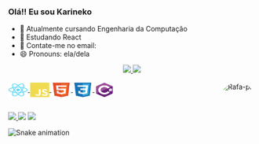 ### Olá!! Eu sou Karineko


- 📜 Atualmente cursando Engenharia da Computação
- 🌱 Estudando React
- 💬 Contate-me no email: 
- 😄 Pronouns: ela/dela

<div align="center">
  <a href="https://github.com/karineko">
  <img height="180em" src="https://github-readme-stats.vercel.app/api?username=karineko&show_icons=true&theme=dracula&include_all_commits=true&count_private=true"/>
  <img height="180em" src="https://github-readme-stats.vercel.app/api/top-langs/?username=karineko&layout=compact&langs_count=7&theme=dracula"/>
</div>
<div style="display: inline_block"><br>
  <img align="center" alt="Karineko-React" height="30" width="40" src="https://raw.githubusercontent.com/devicons/devicon/master/icons/react/react-original.svg">
  <img align="center" alt="Karineko-Js" height="30" width="40" src="https://raw.githubusercontent.com/devicons/devicon/master/icons/javascript/javascript-plain.svg">
  <img align="center" alt="Karineko-HTML" height="30" width="40" src="https://raw.githubusercontent.com/devicons/devicon/master/icons/html5/html5-original.svg">
  <img align="center" alt="Karineko-CSS" height="30" width="40" src="https://raw.githubusercontent.com/devicons/devicon/master/icons/css3/css3-original.svg">
  <img align="center" alt="Karineko-Csharp" height="30" width="40" src="https://raw.githubusercontent.com/devicons/devicon/master/icons/csharp/csharp-original.svg">
  <img align="right" alt="Rafa-pic" height="150" style="border-radius:50px;" src="https://cdn.discordapp.com/attachments/913196512840921214/997298130477400154/karineko.png">
</div>

##

<div>
 <a href="www.linkedin.com/in/karine-marques-hara-5a3520236/" target="_blank"><img src="https://img.shields.io/badge/-LinkedIn-%230077B5?style=for-the-badge&logo=linkedin&logoColor=white" target="_blank">
  <a href = "mailto:karine.mhara@gmail.com"><img src="https://img.shields.io/badge/-Gmail-%23333?style=for-the-badge&logo=gmail&logoColor=white" target="_blank"></a>
  <a href="https://www.instagram.com/karine.mhara/" target="_blank"><img src="https://img.shields.io/badge/-Instagram-%23E4405F?style=for-the-badge&logo=instagram&logoColor=white" target="_blank"></a>

  
 
 ![Snake animation](https://github.com/karineko/karineko/blob/output/github-contribution-grid-snake.svg)
</div>
